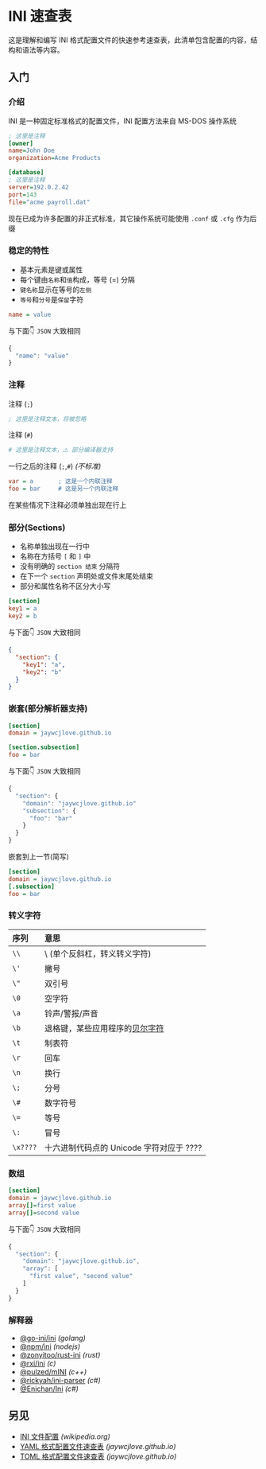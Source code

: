 INI 速查表
====

这是理解和编写 INI 格式配置文件的快速参考速查表，此清单包含配置的内容，结构和语法等内容。

入门
------

### 介绍

INI 是一种固定标准格式的配置文件，INI 配置方法来自 MS-DOS 操作系统

```ini
; 这里是注释
[owner]
name=John Doe
organization=Acme Products

[database]
; 这里是注释
server=192.0.2.42
port=143
file="acme payroll.dat"
```

现在已成为许多配置的非正式标准，其它操作系统可能使用 `.conf` 或 `.cfg` 作为后缀

### 稳定的特性

- 基本元素是键或属性
- 每个键由`名称`和`值`构成，等号 (=) 分隔
- `键名称`显示在等号的`左侧`
- `等号`和`分号`是`保留`字符
<!--rehype:className=style-round-->

```ini
name = value
```

与下面👇 `JSON` 大致相同

```js
{
  "name": "value"
}
```

### 注释

注释 (`;`)

```ini
; 这里是注释文本，将被忽略
```

注释 (`#`)

```ini
# 这里是注释文本，⚠️ 部分编译器支持
```

一行之后的注释 (`;`,`#`) _(不标准)_

```ini
var = a       ; 这是一个内联注释
foo = bar     # 这是另一个内联注释
```

在某些情况下注释必须单独出现在行上

### 部分(Sections)

- 名称单独出现在一行中
- 名称在方括号 `[` 和 `]` 中
- 没有明确的 `section 结束` 分隔符
- 在下一个 `section` 声明处或文件末尾处结束
- 部分和属性名称不区分大小写
<!--rehype:className=style-round-->

```ini
[section]
key1 = a
key2 = b
```

与下面👇 `JSON` 大致相同

```json
{
  "section": {
    "key1": "a",
    "key2": "b"
  }
}
```

### 嵌套(部分解析器支持)

```ini
[section]
domain = jaywcjlove.github.io

[section.subsection]
foo = bar
```

与下面👇 `JSON` 大致相同

```js
{
  "section": {
    "domain": "jaywcjlove.github.io"
    "subsection": {
      "foo": "bar"
    }
  }
}
```

嵌套到上一节(简写)

```ini
[section]
domain = jaywcjlove.github.io
[.subsection]
foo = bar
```

### 转义字符

序列 | 意思
:- | :-
`\\` | \ (单个反斜杠，转义转义字符)
`\'` | 撇号
`\"` | 双引号
`\0` | 空字符
`\a` | 铃声/警报/声音
`\b` | 退格键，某些应用程序的[贝尔字符](https://en.wikipedia.org/wiki/Bell_character)
`\t` | 制表符
`\r` | 回车
`\n` | 换行
`\;` | 分号
`\#` | 数字符号
`\=` | 等号
`\:` | 冒号
`\x????` | 十六进制代码点的 Unicode 字符对应于 ????

### 数组

```ini
[section]
domain = jaywcjlove.github.io
array[]=first value
array[]=second value
```

与下面👇 `JSON` 大致相同

```js
{
  "section": {
    "domain": "jaywcjlove.github.io",
    "array": [
      "first value", "second value"
    ]
  }
}
```

### 解释器

- [@go-ini/ini](https://github.com/go-ini/ini) _(golang)_
- [@npm/ini](https://www.npmjs.com/package/ini) _(nodejs)_
- [@zonyitoo/rust-ini](https://github.com/zonyitoo/rust-inii) _(rust)_
- [@rxi/ini](https://www.npmjs.com/package/ini) _(c)_
- [@pulzed/mINI](https://github.com/pulzed/mINI) _(c++)_
- [@rickyah/ini-parser](https://github.com/rickyah/ini-parser) _(c#)_
- [@Enichan/Ini](https://github.com/Enichan/Ini) _(c#)_

另见
---

- [INI 文件配置](https://en.wikipedia.org/wiki/INI_file) _(wikipedia.org)_
- [YAML 格式配置文件速查表](./yaml.md) _(jaywcjlove.github.io)_
- [TOML 格式配置文件速查表](./toml.md) _(jaywcjlove.github.io)_
